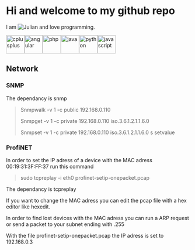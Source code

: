 # Hi and welcome to my github repo

I am ![Julian](https://shields.io/badge/-julian-julian "julian") and love programming.

<img src="https://simpleicons.org/icons/cplusplus.svg" alt="cplusplus" width="50"/><img src="https://simpleicons.org/icons/angular.svg" alt="angular" width="50"/><img src="https://simpleicons.org/icons/php.svg" alt="php" width="50"/><img src="https://simpleicons.org/icons/java.svg" alt="java" width="50"/><img src="https://simpleicons.org/icons/python.svg" alt="python" width="50"/><img src="https://simpleicons.org/icons/javascript.svg" alt="javascript" width="50"/>
## Network

### SNMP

The dependancy is snmp 

>Snmpwalk -v 1 -c public 192.168.0.110
>
>Snmpget -v 1 -c private 192.168.0.110 iso.3.6.1.2.1.1.6.0 
>
>Snmpset -v 1 -c private 192.168.0.110 iso.3.6.1.2.1.1.6.0 s setvalue

### ProfiNET

In order to set the IP adress of a device with the MAC adress 00:19:31:3F:FF:37 run this command

>sudo tcpreplay -i eth0 profinet-setip-onepacket.pcap

The dependancy is tcpreplay

If you want to change the MAC adress you can edit the pcap file with a hex editor like hexedit.

In order to find lost devices with the MAC adress you can run a ARP request or send a packet to your subnet ending with .255

With the file profinet-setip-onepacket.pcap the IP adress is set to 192.168.0.3
